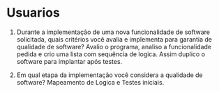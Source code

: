# Usuarios

1.	Durante a implementação de uma nova funcionalidade de software solicitada, quais critérios você avalia e implementa para garantia de qualidade de software?
Avalio o programa, analiso a funcionalidade pedida e crio uma lista com sequência de logica. Assim duplico o software para implantar após testes.

2.	Em qual etapa da implementação você considera a qualidade de software?
Mapeamento de Logica e Testes iniciais.

